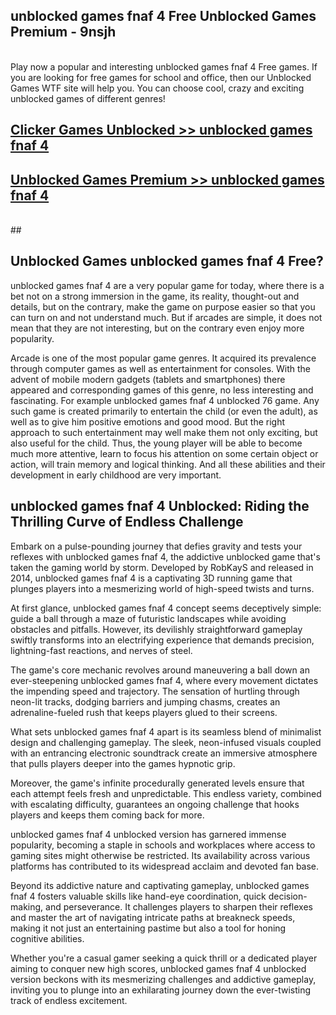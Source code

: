 ## unblocked games fnaf 4 Free Unblocked Games Premium - 9nsjh <br>
<br>
Play now a popular and interesting unblocked games fnaf 4 Free games. If you are looking for free games for school and office, then our Unblocked Games WTF site will help you. You can choose cool, crazy and exciting unblocked games of different genres!


##  [Clicker Games Unblocked >> unblocked games fnaf 4](http://freeplayer.one?title=unblocked_games_fnaf_4&ref=04)

##  [Unblocked Games Premium >> unblocked games fnaf 4](http://freeplayer.one?title=unblocked_games_fnaf_4&ref=04)
  <br>
  ##



## Unblocked Games unblocked games fnaf 4 Free?

unblocked games fnaf 4 are a very popular game for today, where there is a bet not on a strong immersion in the game, its reality, thought-out and details, but on the contrary, make the game on purpose easier so that you can turn on and not understand much. But if arcades are simple, it does not mean that they are not interesting, but on the contrary even enjoy more popularity.

Arcade is one of the most popular game genres. It acquired its prevalence through computer games as well as entertainment for consoles. With the advent of mobile modern gadgets (tablets and smartphones) there appeared and corresponding games of this genre, no less interesting and fascinating. For example unblocked games fnaf 4 unblocked 76 game. Any such game is created primarily to entertain the child (or even the adult), as well as to give him positive emotions and good mood. But the right approach to such entertainment may well make them not only exciting, but also useful for the child. Thus, the young player will be able to become much more attentive, learn to focus his attention on some certain object or action, will train memory and logical thinking. And all these abilities and their development in early childhood are very important.

##  unblocked games fnaf 4 Unblocked: Riding the Thrilling Curve of Endless Challenge

Embark on a pulse-pounding journey that defies gravity and tests your reflexes with unblocked games fnaf 4, the addictive unblocked game that's taken the gaming world by storm. Developed by RobKayS and released in 2014, unblocked games fnaf 4 is a captivating 3D running game that plunges players into a mesmerizing world of high-speed twists and turns.

At first glance, unblocked games fnaf 4 concept seems deceptively simple: guide a ball through a maze of futuristic landscapes while avoiding obstacles and pitfalls. However, its devilishly straightforward gameplay swiftly transforms into an electrifying experience that demands precision, lightning-fast reactions, and nerves of steel.

The game's core mechanic revolves around maneuvering a ball down an ever-steepening unblocked games fnaf 4, where every movement dictates the impending speed and trajectory. The sensation of hurtling through neon-lit tracks, dodging barriers and jumping chasms, creates an adrenaline-fueled rush that keeps players glued to their screens.

What sets unblocked games fnaf 4 apart is its seamless blend of minimalist design and challenging gameplay. The sleek, neon-infused visuals coupled with an entrancing electronic soundtrack create an immersive atmosphere that pulls players deeper into the games hypnotic grip.

Moreover, the game's infinite procedurally generated levels ensure that each attempt feels fresh and unpredictable. This endless variety, combined with escalating difficulty, guarantees an ongoing challenge that hooks players and keeps them coming back for more.

unblocked games fnaf 4 unblocked version has garnered immense popularity, becoming a staple in schools and workplaces where access to gaming sites might otherwise be restricted. Its availability across various platforms has contributed to its widespread acclaim and devoted fan base.

Beyond its addictive nature and captivating gameplay, unblocked games fnaf 4 fosters valuable skills like hand-eye coordination, quick decision-making, and perseverance. It challenges players to sharpen their reflexes and master the art of navigating intricate paths at breakneck speeds, making it not just an entertaining pastime but also a tool for honing cognitive abilities.

Whether you're a casual gamer seeking a quick thrill or a dedicated player aiming to conquer new high scores, unblocked games fnaf 4 unblocked version beckons with its mesmerizing challenges and addictive gameplay, inviting you to plunge into an exhilarating journey down the ever-twisting track of endless excitement.